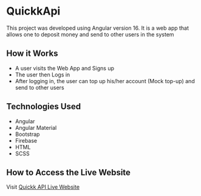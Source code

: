 # QuickkApi

This project was developed using Angular version 16. It is a web app that allows one to deposit money and send to other users in the system

## How it Works
- A user visits the Web App and Signs up
- The user then Logs in
- After logging in, the user can top up his/her account (Mock top-up) and send to other users

## Technologies Used
- Angular
- Angular Material
- Bootstrap
- Firebase
- HTML
- SCSS

## How to Access the Live Website
Visit [Quickk API Live Website](https://quickk-api.web.app/)

